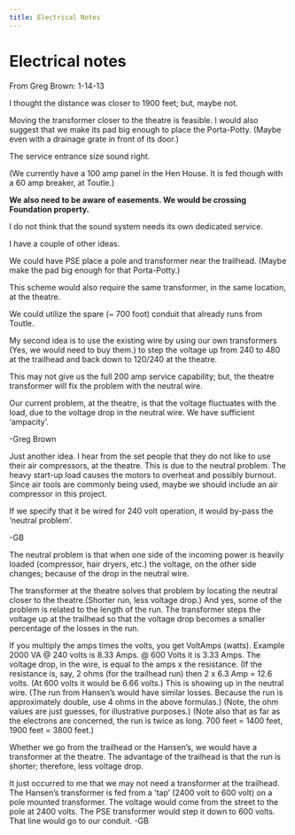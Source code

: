 ```yaml
---
title: Electrical Notes
---
```

# Electrical notes

From Greg Brown: 1-14-13
 
I thought the distance was closer to 1900 feet; but, maybe not.

Moving the transformer closer to the theatre is feasible. I would also suggest that we make its pad big enough to place the Porta-Potty. (Maybe even with a drainage grate in front of its door.)

The service entrance size sound right.

(We currently have a 100 amp panel in the Hen House. It is fed though with a 60 amp breaker, at Toutle.)

**We also need to be aware of easements. We would be crossing Foundation property.**

I do not think that the sound system needs its own dedicated service.

I have a couple of other ideas.

We could have PSE place a pole and transformer near the trailhead. (Maybe make the pad big enough for that Porta-Potty.)

This scheme would also require the same transformer, in the same location, at the theatre.

We could utilize the spare (~ 700 foot) conduit that already runs from Toutle.

My second idea is to use the existing wire by using our own transformers (Yes, we would need to buy them.) to step the voltage up from 240 to 480 at the trailhead and back down to 120/240 at the theatre.

This may not give us the full 200 amp service capability; but, the theatre transformer will fix the problem with the neutral wire.

Our current problem, at the theatre, is that the voltage fluctuates with the load, due to the voltage drop in the neutral wire. We have sufficient ‘ampacity’.

-Greg Brown

Just another idea. I hear from the set people that they do not like to use their air compressors, at the theatre. This is due to the neutral problem. The heavy start-up load causes the motors to overheat and possibly burnout. Since air tools are commonly being used, maybe we should include an air compressor in this project.

If we specify that it be wired for 240 volt operation,  it would by-pass the ‘neutral problem’.

-GB

The neutral problem is that when one side of the incoming power is heavily loaded (compressor, hair dryers, etc.) the voltage, on the other side changes; because of the drop in the neutral wire.

The transformer at the theatre solves that problem by locating the neutral closer to the theatre.(Shorter run, less voltage drop.) And yes, some of the problem is related to the length of the run. The transformer steps the voltage up at the trailhead so that the voltage drop becomes a smaller percentage of the losses in the run.

If you multiply the amps times the volts, you get VoltAmps (watts). Example 2000 VA @ 240 volts is 8.33 Amps. @ 600 Volts it is 3.33 Amps. The voltage drop, in the wire, is equal to the amps x the resistance. (If the resistance is, say, 2 ohms (for the trailhead run) then 2 x 6.3 Amp = 12.6 volts. (At 600 volts it would be 6.66 volts.) This is showing up in the neutral wire. (The run from Hansen’s would have similar losses. Because the run is approximately double, use 4 ohms in the above formulas.) (Note, the ohm values are just guesses, for illustrative purposes.) (Note also that as far as the electrons are concerned, the run is twice as long. 700 feet = 1400 feet, 1900 feet = 3800 feet.)

Whether we go from the trailhead or the Hansen’s, we would have a transformer at the theatre. The advantage of the trailhead is that the run is shorter; therefore, less voltage drop.

It just occurred to me that we may not need a transformer at the trailhead. The Hansen’s transformer is fed from a ’tap’ (2400 volt to 600 volt) on a pole mounted transformer. The voltage would come from the street to the pole at 2400 volts. The PSE transformer would step it down to 600 volts. That line would go to our conduit.  -GB
